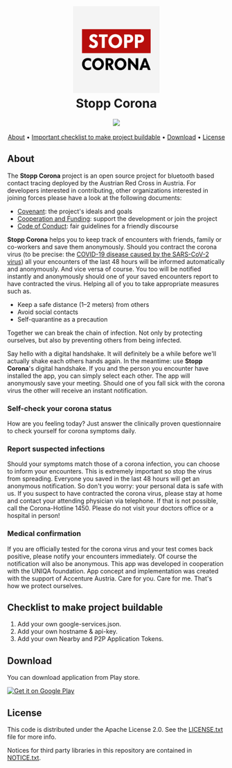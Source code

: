 
<h1 align="center">
  <br>
  <img src="./app/src/main/ic_launcher-playstore.png" alt="Stop Corona logo" width="200">
  <br>
  Stopp Corona
  <br>
</h1>

<p align="center">
  <a href="https://play.google.com/store/apps/details?id=at.roteskreuz.stopcorona"><img src="https://img.shields.io/badge/version-1.1.4.11-success"/></a>
</p>

<p align="center">
  <a href="#about">About</a> •
  <a href="#checklist-to-make-project-buildable">Important checklist to make project buildable</a> •
  <a href="#download">Download</a> •
  <a href="#license">License</a>
</p>


## About

The **Stopp Corona** project is an open source project for bluetooth based contact
tracing deployed by the Austrian Red Cross in Austria.  For developers interested
in contributing, other organizations interested in joining forces please have a look
at the following documents:

* [Covenant](https://github.com/austrianredcross/meta/blob/master/COVENANT.md): the project's ideals and goals
* [Cooperation and Funding](https://github.com/austrianredcross/meta/blob/master/COOPERATION.md): support the development or join the project
* [Code of Conduct](https://github.com/austrianredcross/meta/blob/master/CODE_OF_CONDUCT.md): fair guidelines for a friendly discourse

**Stopp Corona** helps you to keep track of encounters with friends, family or co-workers and save them anonymously. Should you contract the corona virus (to be precise: the <a href="https://en.wikipedia.org/wiki/Coronavirus_disease_2019">COVID-19 disease caused by the SARS-CoV-2 virus</a>) all your encounters of the last 48 hours will be informed automatically and anonymously.
And vice versa of course. You too will be notified instantly and anonymously should one of your saved encounters report to have contracted the virus. Helping all of you to take appropriate measures such as.

-	Keep a safe distance (1–2 meters) from others
-	Avoid social contacts
-	Self-quarantine as a precaution

Together we can break the chain of infection. Not only by protecting ourselves, but also by preventing others from being infected.

Say hello with a digital handshake. It will definitely be a while before we'll actually shake each others hands again. In the meantime: use **Stopp Corona**'s digital handshake.
If you and the person you encounter have installed the app, you can simply select each other. The app will anonymously save your meeting. Should one of you fall sick with the corona virus the other will receive an instant notification.

### Self-check your corona status

How are you feeling today? Just answer the clinically proven questionnaire to check yourself for corona symptoms daily.

### Report suspected infections

Should your symptoms match those of a corona infection, you can choose to inform your encounters. This is extremely important so stop the virus from spreading. Everyone you saved in the last 48 hours will get an anonymous notification. So don't you worry: your personal data is safe with us.
If you suspect to have contracted the corona virus, please stay at home and contact your attending physician via telephone. If that is not possible, call the Corona-Hotline 1450. Please do not visit your doctors office or a hospital in person!

### Medical confirmation

If you are officially tested for the corona virus and your test comes back positive, please notify your encounters immediately. Of course the notification will also be anonymous.
This app was developed in cooperation with the UNIQA foundation.
App concept and implementation was created with the support of Accenture Austria.
Care for you. Care for me. That's how we protect ourselves.

## Checklist to make project buildable

1. Add your own google-services.json.
2. Add your own hostname & api-key.
3. Add your own Nearby and P2P Application Tokens.

## Download

You can download application from Play store.

<a href="https://play.google.com/store/apps/details?id=at.roteskreuz.stopcorona"><img alt="Get it on Google Play" src="https://play.google.com/intl/en_us/badges/static/images/badges/en_badge_web_generic.png"/></a>

## License

This code is distributed under the Apache License 2.0. See the [LICENSE.txt](LICENSE.txt) file for more info.

Notices for third party libraries in this repository are contained in [NOTICE.txt](NOTICE.txt).
